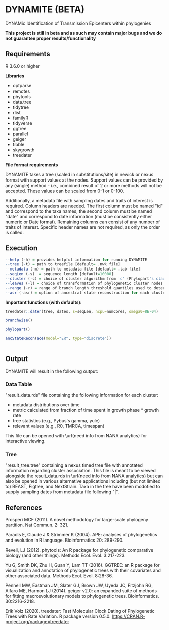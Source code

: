 # DYNAMITE (BETA)
DYNAMic Identification of Transmission Epicenters within phylogenies

**This project is still in beta and as such may contain major bugs and we do not guarantee proper results/functionality**

## Requirements
R 3.6.0 or higher

**Libraries**

* optparse
* remotes
* phytools
* data.tree
* tidytree
* rlist
* familyR
* tidyverse
* ggtree
* parallel
* geiger
* tibble
* skygrowth
* treedater

**File format requirements**

DYNAMITE takes a tree (scaled in substitutions/site) in newick or nexus format with support values at the nodes. Support values can be provided by any (single) method - i.e., combined result of 2 or more methods will not be accepted. These values can be scaled from 0-1 or 0-100.

Additionally, a metadata file with sampling dates and traits of interest is required. Column headers are needed. The first column must be named "id" and correspond to the taxa names, the second column must be named "date" and correspond to date information (must be consistently either numeric or Date format). Remaining columns can consist of any number of traits of interest. Specific header names are not required, as only the order is called.

## Execution 

```R
--help (-h) = provides helpful information for running DYNAMITE
--tree (-t) = path to treefile [default= .nwk file]
--metadata (-m) = path to metadata file [default= .tab file]
--seqLen (-s)  = sequence length [default=10000]
--cluster (-c) = choice of cluster algorithm from 'c' (Phylopart's cladewise) or 'b' (DYNAMITE's branchwise) [default= b]
--leaves (-l) = choice of transformation of phylogenetic cluster nodes to phylo format through forced bifurcation ("bifurcate"), addition of leaves ("addLeaves"), or extraction of the entire associated clade ("pullClade"). This option is only used for the branchwise cluster-picking algorithm so default is empty ([default= ""]
--range (-r) = range of branch length threshold quantiles used to determine the optimal cluster branch length threshold [default=30]
--asr (-asr) = option of ancestral state reconstruction for each cluster [default= N]
```

**Important functions (with defaults):**

```R
treedater::dater(tree, dates, s=seqLen, ncpu=numCores, omega0=8E-04)

branchwise()

phylopart()

ancStateRecon(ace(model="ER", type="discrete"))
                 
```

## Output

DYNAMITE will result in the following output:


### Data Table

"result_data.rds" file containing the following information for each cluster:

*	metadata distributions over time
*	metric calculated from fraction of time spent in growth phase * growth rate
*	tree statistics (e.g., Pybus's gamma, yule)
*	relevant values (e.g., R0, TMRCA, timespan)

This file can be opened with \url{need info from NANA analytics} for interactive viewing.

 
### Tree
"result_tree.tree" containing a nexus timed tree file with annotated information regarding cluster association. This file is meant to be viewed alongside the result_data.rds in \url{need info from NANA analytics} but can also be opened in various alternative applications including (but not limited to) BEAST, Figtree, and NextStrain. Taxa in the tree have been modofied to supply sampling dates from metadata file following "|". 


## References
Prosperi MCF (2011). A novel methodology for large-scale phylogeny partition. Nat Commun. 2: 321.

Paradis E, Claude J & Strimmer K (2004). APE: analyses of phylogenetics and evolution in R language. Bioinformatics 20: 289-290.

Revell, LJ (2012). phytools: An R package for phylogenetic comparative biology (and other things). Methods Ecol. Evol. 3:217-223.

Yu G, Smith DK, Zhu H, Guan Y, Lam TT (2016). GGTREE: an R package for visualization and annotation of phylogenetic trees with their covariates and other associated data. Methods Ecol. Evol. 8:28-36.

Pennell MW, Eastman JM, Slater GJ, Brown JW, Uyeda JC, Fitzjohn RG, Alfaro ME, Harmon LJ (2014). geiger v2.0: an expanded suite of methods for fitting macroevolutionary models to phylogenetic trees. Bioinformatics. 30:2216-2218.

Erik Volz (2020). treedater: Fast Molecular Clock Dating of Phylogenetic Trees with Rate Variation. R package version 0.5.0.  https://CRAN.R-project.org/package=treedater

